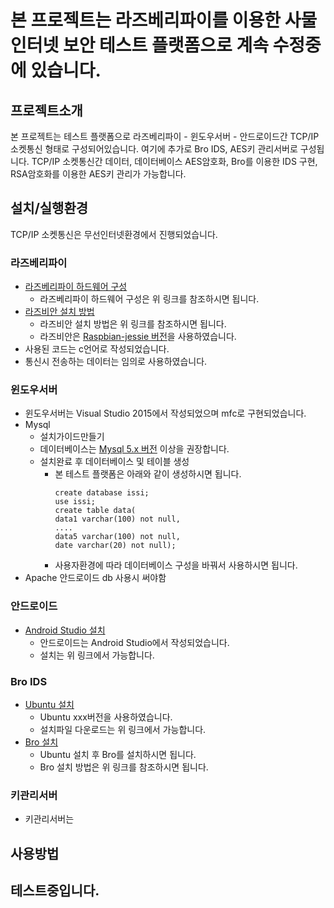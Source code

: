 
# 본 프로젝트는 라즈베리파이를 이용한 사물인터넷 보안 테스트 플랫폼으로 계속 수정중에 있습니다. 


## 프로젝트소개 
본 프로젝트는 테스트 플랫폼으로 라즈베리파이 - 윈도우서버 - 안드로이드간 TCP/IP 소켓통신 형태로 구성되어있습니다.
여기에 추가로 Bro IDS, AES키 관리서버로 구성됩니다.
TCP/IP 소켓통신간 데이터, 데이터베이스 AES암호화, Bro를 이용한 IDS 구현, RSA암호화를 이용한 AES키 관리가 가능합니다.

## 설치/실행환경 
TCP/IP 소켓통신은 무선인터넷환경에서 진행되었습니다.

### 라즈베리파이 
* [라즈베리파이 하드웨어 구성](https://www.raspberrypi.org/learning/hardware-guide/equipment/)
  * 라즈베리파이 하드웨어 구성은 위 링크를 참조하시면 됩니다.
* [라즈비안 설치 방법](https://www.raspberrypi.org/learning/software-guide/quickstart/)
  * 라즈비안 설치 방법은 위 링크를 참조하시면 됩니다.
  * 라즈비안은 [Raspbian-jessie 버전](https://www.raspberrypi.org/downloads/raspbian/)을 사용하였습니다.
* 사용된 코드는 c언어로 작성되었습니다.
* 통신시 전송하는 데이터는 임의로 사용하였습니다.

### 윈도우서버 
* 윈도우서버는 Visual Studio 2015에서 작성되었으며 mfc로 구현되었습니다.
* Mysql
  * 설치가이드만들기
  * 데이터베이스는 [Mysql 5.x 버전](https://dev.mysql.com/downloads/mysql/) 이상을 권장합니다. 
  * 설치완료 후 데이터베이스 및 테이블 생성
    * 본 테스트 플랫폼은 아래와 같이 생성하시면 됩니다.
      ```
      create database issi;
      use issi;
      create table data(
      data1 varchar(100) not null, 
      ....
      data5 varchar(100) not null,
      date varchar(20) not null);
      ```
    * 사용자환경에 따라 데이터베이스 구성을 바꿔서 사용하시면 됩니다.
* Apache 안드로이드 db 사용시 써야함

### 안드로이드 
* [Android Studio 설치](https://developer.android.com/studio/index.html)
  * 안드로이드는 Android Studio에서 작성되었습니다.
  * 설치는 위 링크에서 가능합니다.

### Bro IDS 
* [Ubuntu 설치](https://www.ubuntu.com/download/desktop)
  * Ubuntu xxx버전을 사용하였습니다.
  * 설치파일 다운로드는 위 링크에서 가능합니다.
* [Bro 설치](https://www.bro.org/sphinx/install/install.html)
  * Ubuntu 설치 후 Bro를 설치하시면 됩니다.
  * Bro 설치 방법은 위 링크를 참조하시면 됩니다.
 
### 키관리서버 
* 키관리서버는

## 사용방법

테스트중입니다.
-------
